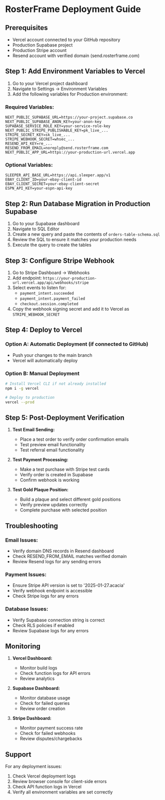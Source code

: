 # RosterFrame Deployment Guide

## Prerequisites
- Vercel account connected to your GitHub repository
- Production Supabase project
- Production Stripe account
- Resend account with verified domain (send.rosterframe.com)

## Step 1: Add Environment Variables to Vercel

1. Go to your Vercel project dashboard
2. Navigate to Settings → Environment Variables
3. Add the following variables for Production environment:

### Required Variables:
```
NEXT_PUBLIC_SUPABASE_URL=https://your-project.supabase.co
NEXT_PUBLIC_SUPABASE_ANON_KEY=your-anon-key
SUPABASE_SERVICE_ROLE_KEY=your-service-role-key
NEXT_PUBLIC_STRIPE_PUBLISHABLE_KEY=pk_live_...
STRIPE_SECRET_KEY=sk_live_...
STRIPE_WEBHOOK_SECRET=whsec_...
RESEND_API_KEY=re_...
RESEND_FROM_EMAIL=noreply@send.rosterframe.com
NEXT_PUBLIC_APP_URL=https://your-production-url.vercel.app
```

### Optional Variables:
```
SLEEPER_API_BASE_URL=https://api.sleeper.app/v1
EBAY_CLIENT_ID=your-ebay-client-id
EBAY_CLIENT_SECRET=your-ebay-client-secret
ESPN_API_KEY=your-espn-api-key
```

## Step 2: Run Database Migration in Production Supabase

1. Go to your Supabase dashboard
2. Navigate to SQL Editor
3. Create a new query and paste the contents of `orders-table-schema.sql`
4. Review the SQL to ensure it matches your production needs
5. Execute the query to create the tables

## Step 3: Configure Stripe Webhook

1. Go to Stripe Dashboard → Webhooks
2. Add endpoint: `https://your-production-url.vercel.app/api/webhooks/stripe`
3. Select events to listen for:
   - `payment_intent.succeeded`
   - `payment_intent.payment_failed`
   - `checkout.session.completed`
4. Copy the webhook signing secret and add it to Vercel as `STRIPE_WEBHOOK_SECRET`

## Step 4: Deploy to Vercel

### Option A: Automatic Deployment (if connected to GitHub)
- Push your changes to the main branch
- Vercel will automatically deploy

### Option B: Manual Deployment
```bash
# Install Vercel CLI if not already installed
npm i -g vercel

# Deploy to production
vercel --prod
```

## Step 5: Post-Deployment Verification

1. **Test Email Sending:**
   - Place a test order to verify order confirmation emails
   - Test preview email functionality
   - Test referral email functionality

2. **Test Payment Processing:**
   - Make a test purchase with Stripe test cards
   - Verify order is created in Supabase
   - Confirm webhook is working

3. **Test Gold Plaque Position:**
   - Build a plaque and select different gold positions
   - Verify preview updates correctly
   - Complete purchase with selected position

## Troubleshooting

### Email Issues:
- Verify domain DNS records in Resend dashboard
- Check RESEND_FROM_EMAIL matches verified domain
- Review Resend logs for any sending errors

### Payment Issues:
- Ensure Stripe API version is set to '2025-01-27.acacia'
- Verify webhook endpoint is accessible
- Check Stripe logs for any errors

### Database Issues:
- Verify Supabase connection string is correct
- Check RLS policies if enabled
- Review Supabase logs for any errors

## Monitoring

1. **Vercel Dashboard:**
   - Monitor build logs
   - Check function logs for API errors
   - Review analytics

2. **Supabase Dashboard:**
   - Monitor database usage
   - Check for failed queries
   - Review order creation

3. **Stripe Dashboard:**
   - Monitor payment success rate
   - Check for failed webhooks
   - Review disputes/chargebacks

## Support

For any deployment issues:
1. Check Vercel deployment logs
2. Review browser console for client-side errors
3. Check API function logs in Vercel
4. Verify all environment variables are set correctly